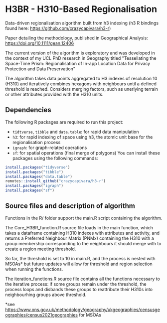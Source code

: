 # H3BR - H310-Based Regionalisation
Data-driven regionalisation algorithm built from h3 indexing (h3 R bindings found here: https://github.com/crazycapivara/h3-r)

Paper detailing the methodology, published in Geographical Analysis: https://doi.org/10.1111/gean.12406

The current version of the algorithm is exploratory and was developed in the context of my UCL PhD research in Geography titled "Tessellating the Space-Time Prism: Regionalisation of In-app Location Data for Privacy Protection and Data Preservation"

 The algorithm takes data points aggregated to H3 indexes of resolution 10 (H310) and iteratively combines hexagons with neighbours until a defined threshold is reached. Considers merging factors, such as unerlying terrain or other attributes provided with the H310 units.

## Dependencies

The following R packages are required to run this project:

- `tidtverse`, `tibble` and `data.table`: for rapid data manipulation
- `h3`: for rapid indexing of space using h3, the atomic unit base for the regionalisation process
- `igraph`: for graph-related operations
- `sf`: for spatial operations (final merge of polygons)
You can install these packages using the following commands:

```r
install.packages("tidyverse")
install.packages("tibble")
install.packages("data.table")
remotes::install_github("crazycapivara/h3-r")
install.packages("igraph")
install.packages("sf")
```
## Source files and description of algorithm
Functions in the R/ folder support the main.R script containing the algorithm. 

The Core_H3BR_function.R source file loads in the main function, which takes a dataframe containing H310 indexes with attributes and activity, and returns a Preferred Neighbour Matrix (PNMx) containing the H310 with a group membership corresponding to the neighbours it should merge with to create a region meeting threshold. 

So far, the threshold is set to 10 in main.R, and the process is nested with MSOAs* but future updates will allow for threshold and region selection when running the functions.

The iteration_functions.R source file contains all the functions necessary to the iterative process: if some groups remain under the threshold, the process loops and disbands these groups to reattribute their H310s into neighbourhing groups above threshold. 

*see https://www.ons.gov.uk/methodology/geography/ukgeographies/censusgeographies/census2021geographies for MSOAs
